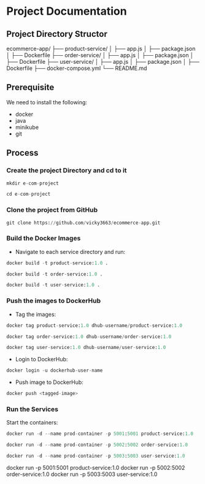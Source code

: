 # Project Documentation

## Project Directory Structor

ecommerce-app/
├── product-service/
│   ├── app.js
│   ├── package.json
│   ├── Dockerfile
├── order-service/
│   ├── app.js
│   ├── package.json
│   ├── Dockerfile
├── user-service/
│   ├── app.js
│   ├── package.json
│   ├── Dockerfile
├── docker-compose.yml
└── README.md

## Prerequisite

We need to install the following:
- docker 
- java
- minikube
- git

## Process

### Create the project Directory and cd to it

```python
mkdir e-com-project
```

```python
cd e-com-project
```

### Clone the project from GitHub 

```python
git clone https://github.com/vicky3663/ecommerce-app.git
```

### Build the Docker Images

- Navigate to each service directory and run:

```python
docker build -t product-service:1.0 .
```

```python
docker build -t order-service:1.0 .
```

```python
docker build -t user-service:1.0 .
```

### Push the images to DockerHub

- Tag the images:

```python
docker tag product-service:1.0 dhub-username/product-service:1.0 
```

```python
docker tag order-service:1.0 dhub-username/order-service:1.0
```

```python
docker tag user-service:1.0 dhub-username/user-service:1.0 
```

- Login to DockerHub:

```python
docker login -u dockerhub-user-name
``` 

- Push image to DockerHub:

```python
docker push <tagged-image>
```

### Run the Services

Start the containers:

```python
docker run -d --name prod-container -p 5001:5001 product-service:1.0
```

```python
docker run -d --name prod-container -p 5002:5002 order-service:1.0
```

```python
docker run -d --name prod-container -p 5003:5003 user-service:1.0
```

docker run -p 5001:5001 product-service:1.0
docker run -p 5002:5002 order-service:1.0
docker run -p 5003:5003 user-service:1.0
